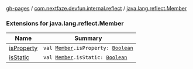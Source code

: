[gh-pages](../../index.md) / [com.nextfaze.devfun.internal.reflect](../index.md) / [java.lang.reflect.Member](./index.md)

### Extensions for java.lang.reflect.Member

| Name | Summary |
|---|---|
| [isProperty](is-property.md) | `val `[`Member`](https://developer.android.com/reference/java/lang/reflect/Member.html)`.isProperty: `[`Boolean`](https://kotlinlang.org/api/latest/jvm/stdlib/kotlin/-boolean/index.html) |
| [isStatic](is-static.md) | `val `[`Member`](https://developer.android.com/reference/java/lang/reflect/Member.html)`.isStatic: `[`Boolean`](https://kotlinlang.org/api/latest/jvm/stdlib/kotlin/-boolean/index.html) |
